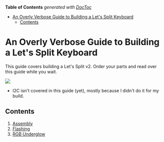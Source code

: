<!-- START doctoc generated TOC please keep comment here to allow auto update -->
<!-- DON'T EDIT THIS SECTION, INSTEAD RE-RUN doctoc TO UPDATE -->
**Table of Contents**  *generated with [DocToc](https://github.com/thlorenz/doctoc)*

- [An Overly Verbose Guide to Building a Let's Split Keyboard](#an-overly-verbose-guide-to-building-a-lets-split-keyboard)
  - [Contents](#contents)

<!-- END doctoc generated TOC please keep comment here to allow auto update -->

<!-- DOCTOC SKIP -->

# An Overly Verbose Guide to Building a Let's Split Keyboard

This guide covers building a Let's Split v2. Order your parts and read over this guide while you wait.

![](http://i.imgur.com/yuQuNJU.jpg)

- I2C isn't covered in this guide (yet), mostly because I didn't do it for my build.

## Contents

1. [Assembly](/1_Assembly.md)
1. [Flashing](/2_Flashing.md)
1. [RGB Underglow](/3_RGB_Underglow.md)
